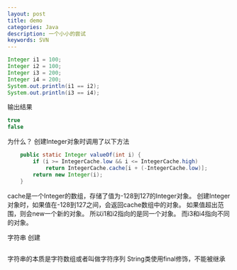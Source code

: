```yaml
---
layout: post
title: demo
categories: Java
description: 一个小小的尝试
keywords: SVN
---
```


```java
Integer i1 = 100;
Integer i2 = 100;
Integer i3 = 200;
Integer i4 = 200;
System.out.println(i1 == i2);
System.out.println(i3 == i4);
```

输出结果
```java
true
false
```

为什么？
创建Integer对象时调用了以下方法
```java
    public static Integer valueOf(int i) {
        if (i >= IntegerCache.low && i <= IntegerCache.high)
            return IntegerCache.cache[i + (-IntegerCache.low)];
        return new Integer(i);
    }
```
cache是一个Integer的数组，存储了值为-128到127的Integer对象。
创建Integer对象时，如果值在-128到127之间，会返回cache数组中的对象。
如果值超出范围，则会new一个新的对象。
所以i1和i2指向的是同一个对象。
而i3和i4指向不同的对象。


字符串
	创建
```java
```
字符串的本质是字符数组或者叫做字符序列
String类使用final修饰，不能被继承
